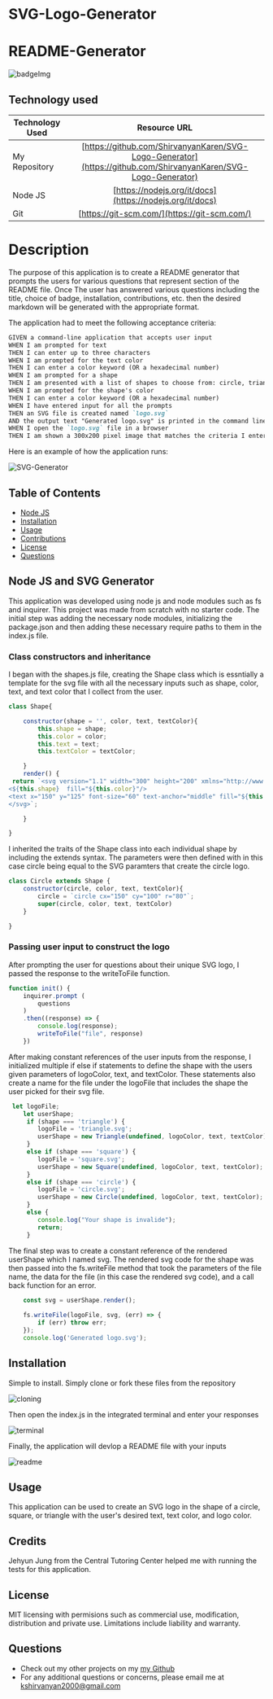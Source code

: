 # SVG-Logo-Generator

# README-Generator
![badgeImg](https://shields.io/badge/license-MIT-informational)

## Technology used
| Technology Used         | Resource URL           | 
| ------------- |:-------------:| 
| My Repository      | [https://github.com/ShirvanyanKaren/SVG-Logo-Generator](https://github.com/ShirvanyanKaren/SVG-Logo-Generator) |
| Node JS          | [https://nodejs.org/it/docs](https://nodejs.org/it/docs) |
| Git | [https://git-scm.com/](https://git-scm.com/)     | 



# Description

The purpose of this application is to create a README generator that prompts the users for various questions that represent section of the README file. Once The user has answered various questions including the title, choice of badge, installation, contributions, etc. then the desired markdown will be generated with the appropriate format.

The application had to meet the following acceptance criteria:

```md
GIVEN a command-line application that accepts user input
WHEN I am prompted for text
THEN I can enter up to three characters
WHEN I am prompted for the text color
THEN I can enter a color keyword (OR a hexadecimal number)
WHEN I am prompted for a shape
THEN I am presented with a list of shapes to choose from: circle, triangle, and square
WHEN I am prompted for the shape's color
THEN I can enter a color keyword (OR a hexadecimal number)
WHEN I have entered input for all the prompts
THEN an SVG file is created named `logo.svg`
AND the output text "Generated logo.svg" is printed in the command line
WHEN I open the `logo.svg` file in a browser
THEN I am shown a 300x200 pixel image that matches the criteria I entered
```

Here is an example of how the application runs:

![SVG-Generator](./assets/SVG-Generator.gif)


## Table of Contents
* [Node JS](#node-js-and-svg-generator)
* [Installation](#installation)
* [Usage](#usage)
* [Contributions](#contributions)
* [License](#license)
* [Questions](#questions) 


## Node JS and SVG Generator

This application was developed using node js and node modules such as fs and inquirer. This project was made from scratch with no starter code. The initial step was adding the necessary node modules, initializing the package.json and then adding these necessary require paths to them in the index.js file.

### Class constructors and inheritance

I began with the shapes.js file, creating the Shape class which is essntially a template for the svg file with all the necessary inputs such as shape, color, text, and text color that I collect from the user.

```js
class Shape{

    constructor(shape = '', color, text, textColor){
        this.shape = shape;
        this.color = color;
        this.text = text;
        this.textColor = textColor;

    }
    render() {
 return `<svg version="1.1" width="300" height="200" xmlns="http://www.w3.org/2000/svg">
<${this.shape}  fill="${this.color}"/>
<text x="150" y="125" font-size="60" text-anchor="middle" fill="${this.textColor}">${this.text}</text>
</svg>`;

    }

}
```

I inherited the traits of the Shape class into each individual shape by including the extends syntax. The parameters were then defined with in this case circle being equal to the SVG paramters that create the circle logo. 

```js
class Circle extends Shape {
    constructor(circle, color, text, textColor){
        circle = `circle cx="150" cy="100" r="80"`;
        super(circle, color, text, textColor)
    }

}
```


### Passing user input to construct the logo

After prompting the user for questions about their unique SVG logo, I passed the response to the writeToFile function.

```js 
function init() {
    inquirer.prompt (
        questions
    )
    .then((response) => {
        console.log(response);
        writeToFile("file", response)
    })
```

After making constant references of the user inputs from the response, I initialized multiple if else if statements to define the shape with the users given parameters of logoColor, text, and textColor. These statements also create a name for the file under the logoFile that includes the shape the user picked for their svg file.

```js
 let logoFile;
    let userShape;
     if (shape === 'triangle') {
        logoFile = 'triangle.svg';
        userShape = new Triangle(undefined, logoColor, text, textColor);
     }
     else if (shape === 'square') {
        logoFile = 'square.svg';
        userShape = new Square(undefined, logoColor, text, textColor);
     }
     else if (shape === 'circle') {
        logoFile = 'circle.svg';
        userShape = new Circle(undefined, logoColor, text, textColor);
     }
     else {
        console.log("Your shape is invalide");
        return;
     }

```

The final step was to create a constant reference of the rendered userShape which I named svg. The rendered svg code for the shape was then passed into the fs.writeFile method that took the parameters of the file name, the data for the file (in this case the rendered svg code), and a call back function for an error. 

```js
    const svg = userShape.render();
    
    fs.writeFile(logoFile, svg, (err) => {
        if (err) throw err;
    });
    console.log('Generated logo.svg');

```


## Installation

Simple to install. Simply clone or fork these files from the repository

![cloning](./assets/images/SVG-Clone.png)

Then open the index.js in the integrated terminal and enter your responses

![terminal](./assets/images/Logo%3DParameters.png)

Finally, the application will devlop a README file with your inputs

![readme](./assets/images/Generated-logo.png)

## Usage 

This application can be used to create an SVG logo in the shape of a circle, square, or triangle with the user's desired text, text color, and logo color. 
        
## Credits

Jehyun Jung from the Central Tutoring Center helped me with running the tests for this application.
        
## License 
     
MIT licensing with permisions such as commercial use, modification, distribution and private use. Limitations include liability and warranty.

## Questions 

* Check out my other projects on my [my Github](https://github.com/ShirvanyanKaren)
* For any additional questions or concerns, please email me at kshirvanyan2000@gmail.com
